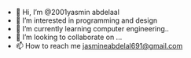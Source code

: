 - 👋 Hi, I’m @2001yasmin abdelaal
- 👀 I’m interested in programming and design
- 🌱 I’m currently learning computer engineering..
- 💞️ I’m looking to collaborate on ...
- 📫 How to reach me jasmineabdelal691@gmail.com

<!---
2001yasmin/2001yasmin is a ✨ special ✨ repository because its `README.md` (this file) appears on your GitHub profile.
You can click the Preview link to take a look at your changes.
--->
